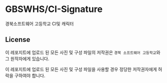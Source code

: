 # GBSWHS/CI-Signature
경북소프트웨어 고등학교 CI및 캐릭터

## License
이 레포지트에 업로드 된 모든 사진 및 구성 파일의 저작권은
`경북 소프트웨어 고등학교`와 그 원작자에게 있습니다.

이 레포지트에 업로드 된 모든 사진 및 구성 파일을 사용할 경우
정당한 저작권자에게 허락을 구하여야 합니다.
